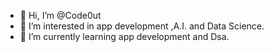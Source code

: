 - 👋 Hi, I’m @Code0ut
- 👀 I’m interested in app development ,A.I. and Data Science.
- 🌱 I’m currently learning app development and Dsa.


<!---
Code0ut/Code0ut is a ✨ special ✨ repository because its `README.md` (this file) appears on your GitHub profile.
You can click the Preview link to take a look at your changes.
--->
